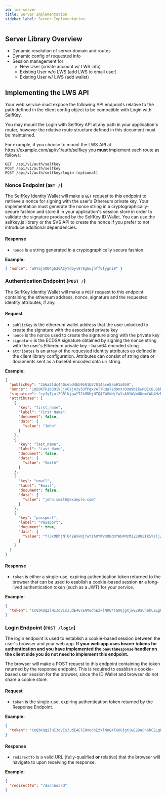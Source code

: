 ```yaml
---
id: lws-server
title: Server Implementation
sidebar_label: Server Implementation
---
```


## Server Library Overview
* Dynamic resolution of server domain and routes
* Dynamic config of requested info
* Session management for:
	* New User (create account w/ LWS info)
	* Existing User w/o LWS (add LWS to email user)
	* Existing User w/ LWS (add wallet)

## Implementing the LWS API

Your web service must expose the following API endpoints relative to the path defined in the client config object to be compatible with Login with SelfKey.

You may mount the Login with SelfKey API at any path in your application's router, however the relative route structure defined in this document must be maintained.

For example, if you choose to mount the LWS API at https://example.com/api/v1/auth/selfkey you **must** implement each route as follows:

```
GET  /api/v1/auth/selfkey
POST /api/v1/auth/selfkey
POST /api/v1/auth/selfkey/login (optional)
```

### Nonce Endpoint (`GET /`)

The SelfKey Identity Wallet will make a `GET` request to this endpoint to retrieve a nonce for signing with the user's Ethereum private key. Your implementation must generate the nonce string in a cryptographically-secure fashion and store it in your application's session store in order to validate the signature produced by the SelfKey ID Wallet.  You can use the selfkey.js library or the SVS API to create the nonce if you prefer to not introduce additional dependencies.

#### Response

- `nonce` is a string generated in a cryptographically secure fashion.

**Example:**

```json
{ "nonce": "u9YGjSOQ4g620ACyYdbyv978gbujhff6fygni9" }
```

### Authentication Endpoint (`POST /`)

The SelfKey Identity Wallet will make a `POST` request to this endpoint containing the ethereum address, nonce, signature and the requested identity attributes, if any.

#### Request
- `publicKey` is the ethereum wallet address that the user unlocked to create the signature with the associated private key
- `nonce` is the nonce used to create the signture along with the private key
- `signature` is the ECDSA signature obtained by signing the nonce string with the user's Ethereum private key - base64 encoded string
- `attributes` is an array of the requested identity attributes as defined in the client library configuration.  Attributes can consist of string data or documents sent as a base64 encoded data uri string.  

**Example:**

```json
{
  "publicKey": "2b6a21dc440cebd4bb9b91b27014ace8aa91a0b9",
  "nonce": "19B0KTk1b3OikJjy6Yjn3y5DfPgxVAT7RQa72d9nXrOO89bIkwMBIcBuSKbWlXAW",
  "signature": "eyJyIjoiZGRlNjgwYTJkMDhjNTQ4ZWVkNjYwYzA0YWVmODdmYWU4MzM1ZDU0ZTk5YzljZjYxYzY5YWNkZmU3YzQyNWVjNCIsInMiOiIxNzE5NDU3NmE0M2NjYjE3MTE4NTVjMjljMGU0MzAyMTYzMmZkMjY2ZDAzNjhiMzZlODAwN2Q0OTdjZDE3ZjU1IiwidiI6Mjh9",
  "attributes": [
    {
      "key": "first_name",
      "label": "First Name",
      "document": false,
      "data": {
        "value": "John"
      }
    },
    {
      "key": "last_name",
      "label": "Last Name",
      "document": false,
      "data": {
        "value": "Smith"
      }
    },
    {
      "key": "email",
      "label": "Email",
      "document": false,
      "data": {
        "value": "john.smith@example.com"
      }
    },
    {
      "key": "passport",
      "label": "Passport",
      "document": true,
      "data": {
        "value": "YTJkMDhjNTQ4ZWVkNjYwYzA0YWVmODdmYWU4MzM1ZDU0ZTk5YzljZjYxYzY5YWNkZmU3YzQyNWVjNCIsInMiOiIxNzE5NDU3NmE0M2NjYjE3MTE4NTVjMjljMGU0MzAyMTYzMjYwYzA0YWVmODdmYWU4MzM1ZDkMDhjNTQ4ZWVkNjYwYzA0YWVmOD"
      }
    }
  ]
}
```

#### Response

- `token` is either a single-use, expiring authentication token returned to the browser that can be used to esablish a cookie-based session **or** a long-lived authentication token (such as a JWT) for your service.

**Example:**

```json
{
  "token": "CnQbKQq2lHI3qVIs3udE4G7ENVudhEzklNOQ4TG08jgKjwE29aCh6kCZLgU8dsn4"
}
```

### Login Endpoint (`POST /login`)

The login endpoint is used to establish a cookie-based session between the user's browser and your web app. **If your web app uses bearer tokens for authentication and you have implemented the `onAuthResponse` handler on the client side you do not need to implement this endpoint.**

The browser will make a POST request to this endpoint containing the token returned by the response endpoint. This is required to esablish a cookie-based user session for the browser, since the ID Wallet and browser do not share a cookie store.

#### Request

- `token` is the single-use, expiring authentication token returned by the Response Endpoint.

**Example:**

```json
{
  "token": "CnQbKQq2lHI3qVIs3udE4G7ENVudhEzklNOQ4TG08jgKjwE29aCh6kCZLgU8dsn4"
}
```

#### Response

- `redirectTo` is a valid URL (fully-qualified **or** relative) that the browser will navigate to upon receiving the response.

**Example:**

```json
{
  "redirectTo": "/dashboard"
}
```
